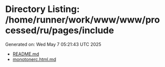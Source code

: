 # Directory Listing: /home/runner/work/www/www/processed/ru/pages/include
Generated on: Wed May  7 05:21:43 UTC 2025

- [README.md](README.md)
- [monotonerc.html.md](monotonerc.html.md)
